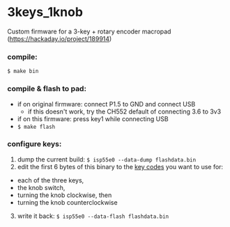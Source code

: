 # 3keys_1knob
Custom firmware for a 3-key + rotary encoder macropad (https://hackaday.io/project/189914)

### compile:
`$ make bin`

### compile & flash to pad:
- if on original firmware: connect P1.5 to GND and connect USB
  - if this doesn't work, try the CH552 default of connecting 3.6 to 3v3
- if on this firmware: press key1 while connecting USB
- `$ make flash`

### configure keys:
1. dump the current build: `$ isp55e0 --data-dump flashdata.bin`
2. edit the first 6 bytes of this binary to the [key codes](./include/usb_conkbd.h) you want to use for:
  - each of the three keys,
  - the knob switch,
  - turning the knob clockwise, then
  - turning the knob counterclockwise
3. write it back: `$ isp55e0 --data-flash flashdata.bin`
